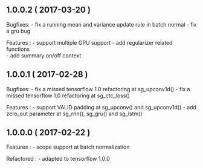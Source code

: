 ## 1.0.0.2 ( 2017-03-20 )

Bugfixes:
    - fix a running mean and variance update rule in batch normal 
    - fix a gru bug

Features :
    - support multiple GPU support
    - add regularizer related functions  
    - add summary on/off context

## 1.0.0.1 ( 2017-02-28 )

Bugfixes:
    - fix a missed tensorflow 1.0 refactoring at sg_upconv1d()
    - fix a missed tensorflow 1.0 refactoring at sg_ctc_loss()
    
Features :
    - support VALID padding at sg_upconv() and sg_upconv1d()
    - add zero_out parameter at sg_rnn(), sg_gru() and sg_lstm() 

## 1.0.0.0 ( 2017-02-22 )

Features :
    - scope support at batch normalization

Refactored :
    - adapted to tensorflow 1.0.0
    
     
